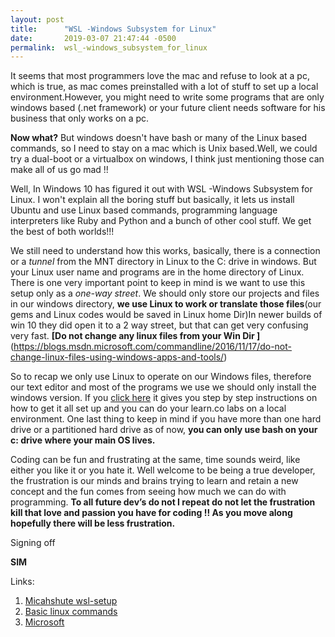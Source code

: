 ```yaml
---
layout: post
title:      "WSL -Windows Subsystem for Linux"
date:       2019-03-07 21:47:44 -0500
permalink:  wsl_-windows_subsystem_for_linux
---
```



It seems that most programmers love the mac and refuse to look at a pc, which is true, as mac comes preinstalled with a lot of stuff to set up a local environment.However, you might need to write some programs that are only windows based (.net framework) or your future client needs software for his business that only works on a pc.

**Now what?** 
But windows doesn't have bash or many of the  Linux based commands, so I need to stay on a mac which is Unix based.Well, we could try a dual-boot or a virtualbox on windows, I think just mentioning those  can make all of us go mad !!     

Well, In  Windows 10 has figured it out with  WSL -Windows Subsystem for Linux. I won't explain all the boring stuff but basically, it lets us install Ubuntu and use Linux based commands, programming language interpreters like Ruby and Python and a bunch of other cool stuff. We get the best of both worlds!!!

 We still need to understand how this works, basically, there is a connection or a *tunnel* from the MNT directory in Linux to the C:  drive in windows. But your Linux user name and programs are in the home directory of Linux.  There is one very important point to keep in mind is we want to use this setup only as a *one-way street*. We should only store our projects and files in our windows directory, **we use Linux to work or translate those files**(our gems and Linux codes would be saved in Linux home Dir)In newer builds of win 10 they did open it to a 2 way street, but that can get very confusing very fast. **[Do not change any linux files  from your Win Dir ]**(https://blogs.msdn.microsoft.com/commandline/2016/11/17/do-not-change-linux-files-using-windows-apps-and-tools/)  

So to recap we only use Linux to operate on our Windows files, therefore our text editor and most of the programs we use we should only install the windows version. If you [click here](https://github.com/micahshute/wsl-setup) it gives you step by step instructions on how to get it all set up and you can do your learn.co labs on a local environment. One last thing to keep in mind if you have more than one hard drive or a partitioned  hard drive as of now, **you can only use bash on your c: drive where your main OS lives.**



Coding can be fun and frustrating at the same, time sounds weird, like either you like it or you hate it. Well welcome to be being a true developer, the frustration is our minds and brains trying to learn and retain a new concept and the fun comes from seeing how much we can do with programming. **To all future dev’s do not I repeat do not let the frustration kill that love and passion you have for coding !! As you move along hopefully there will be less frustration.**


Signing off

**SIM**



Links:
1. [Micahshute wsl-setup](https://github.com/micahshute/wsl-setup)
2. [Basic linux commands](https://maker.pro/linux/tutorial/basic-linux-commands-for-beginners)
3. [Microsoft](https://docs.microsoft.com/en-us/windows/wsl/install-win10)
 

